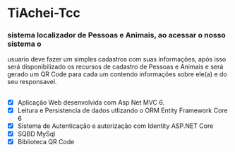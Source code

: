 # TiAchei-Tcc

### sistema localizador de Pessoas e Animais, ao acessar o nosso sistema o
usuario deve fazer um simples cadastros com suas informações, após isso
será disponibilizado os recursos de cadastro de Pessoas e Animais e será
gerado um QR Code para cada um contendo informações sobre ele(a) e do
seu responsavel.
##
- [x] Aplicação Web desenvolvida com Asp Net MVC 6.
- [x] Leitura e Persistencia de dados utlizando o ORM Entity Framework Core 6
- [x] Sistema de Autenticação e autorização com Identity ASP.NET Core
- [x] SQBD MySql
- [x] Biblioteca QR Code
